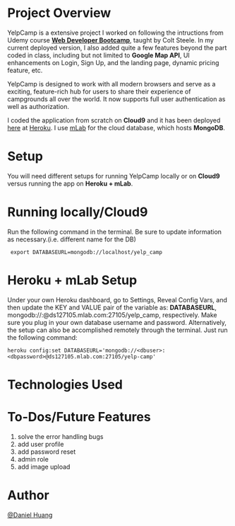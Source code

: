 # Project Overview
 YelpCamp is a extensive project I worked on following the intructions from Udemy course **[Web Developer Bootcamp](https://www.udemy.com/the-web-developer-bootcamp/learn/v4/overview)**, taught by
 Colt Steele. In my current deployed version, I also added quite a few features beyond the part coded in class, including but 
 not limited to **Google Map API**, UI enhancements on Login, Sign Up, and the landing page, dynamic pricing feature, etc. 
 
 
  YelpCamp is designed to work with all modern browsers and serve as a exciting, feature-rich hub for users to share their       experience of campgrounds all over the world. It now supports full user authentication as well as authorization. 

  I coded the application from scratch on **Cloud9** and it has been deployed [here](https://pure-journey-94613.herokuapp.com/) at [Heroku](https://www.heroku.com/). I use [mLab](https://mlab.com/) for the cloud database, which hosts **MongoDB**.
 
 # Setup
  You will need different setups for running YelpCamp locally or on **Cloud9** versus running the app on **Heroku + mLab**.
 
 # Running locally/Cloud9 
  Run the following command in the terminal. Be sure to update information as necessary.(i.e. different name for the DB)
 ```
  export DATABASEURL=mongodb://localhost/yelp_camp
```

 # Heroku + mLab Setup
  Under your own Heroku dashboard, go to Settings, Reveal Config Vars, and then update the KEY and VALUE pair of the variable as:
  **DATABASEURL**, mongodb://<dbuser>:<dbpassword>@ds127105.mlab.com:27105/yelp_camp, respectively. Make sure you plug in
  your own database username and password.
  Alternatively, the setup can also be accomplished remotely through the terminal. Just run the following command: 
   ```
   heroku config:set DATABASEURL='mongodb://<dbuser>:<dbpassword>@ds127105.mlab.com:27105/yelp-camp'
   ```
  
 # Technologies Used
 
 
# To-Dos/Future Features
  1. solve the error handling bugs
  2. add user profile 
  3. add password reset 
  4. admin role
  5. add image upload


# Author

[@Daniel Huang](https://www.linkedin.com/in/daniel-huang-443546115/)

